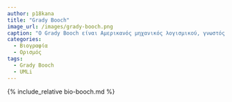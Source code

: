 ```yaml
---
author: p18kana
title: "Grady Booch"
image_url: /images/grady-booch.png
caption: "Ο Grady Booch είναι Αμερικανός μηχανικός λογισμικού, γνωστός για την ανάπτυξη της Ενοποιημένης Γλώσσας Μοντελοποίησης(UML) με τους Ivar Jacobson και James Rumbaugh."
categories:
  - Βιογραφία 
  - Ορισμός 
tags:
  - Grady Booch
  - UMLi
---
```


{% include_relative bio-booch.md %}
